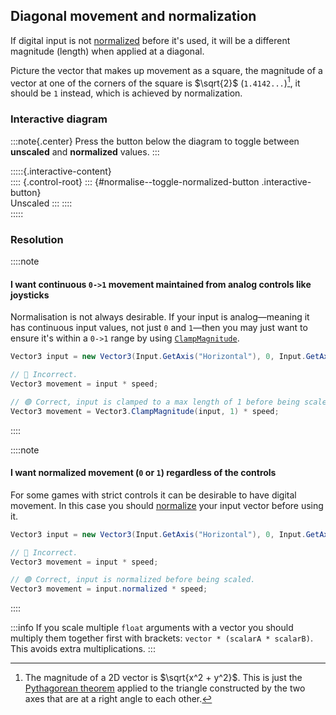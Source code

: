 ## Diagonal movement and normalization
If digital input is not [normalized](https://docs.unity3d.com/ScriptReference/Vector3-normalized.html) before it's used, it will be a different magnitude (length) when applied at a diagonal.

Picture the vector that makes up movement as a square, the magnitude of a vector at one of the corners of the square is $\sqrt{2}$ (`1.4142...`)[^1], it should be `1` instead, which is achieved by normalization.


### Interactive diagram
<script type="module" src="/Scripts/Interactive/Vectors/normalisation.js?v=1.0.0"></script>

:::note{.center}
Press the button below the diagram to toggle between **unscaled** and **normalized** values.
:::

:::::{.interactive-content}  
<canvas id="normalise" width="500" height="500"></canvas>
:::: {.control-root}
::: {#normalise--toggle-normalized-button .interactive-button}  
Unscaled
:::
::::  
:::::

### Resolution

::::note
#### I want continuous `0->1` movement maintained from analog controls like joysticks
Normalisation is not always desirable. If your input is analog—meaning it has continuous input values, not just `0` and `1`—then you may just want to ensure it's within a `0->1` range by using [`ClampMagnitude`](https://docs.unity3d.com/ScriptReference/Vector3.ClampMagnitude.html).

```csharp
Vector3 input = new Vector3(Input.GetAxis("Horizontal"), 0, Input.GetAxis("Vertical"));

// 🔴 Incorrect.
Vector3 movement = input * speed;

// 🟢 Correct, input is clamped to a max length of 1 before being scaled.
Vector3 movement = Vector3.ClampMagnitude(input, 1) * speed;
```
::::

::::note
#### I want normalized movement (`0` or `1`) regardless of the controls
For some games with strict controls it can be desirable to have digital movement. In this case you should [normalize](https://docs.unity3d.com/ScriptReference/Vector3-normalized.html) your input vector before using it.

```csharp
Vector3 input = new Vector3(Input.GetAxis("Horizontal"), 0, Input.GetAxis("Vertical"));

// 🔴 Incorrect.
Vector3 movement = input * speed;

// 🟢 Correct, input is normalized before being scaled.
Vector3 movement = input.normalized * speed;
```

::::

:::info
If you scale multiple `float` arguments with a vector you should multiply them together first with brackets: `vector * (scalarA * scalarB)`.  
This avoids extra multiplications.
:::

[^1]: The magnitude of a 2D vector is $\sqrt{x^2 + y^2}$. This is just the [Pythagorean theorem](https://en.wikipedia.org/wiki/Pythagorean_theorem) applied to the triangle constructed by the two axes that are at a right angle to each other.